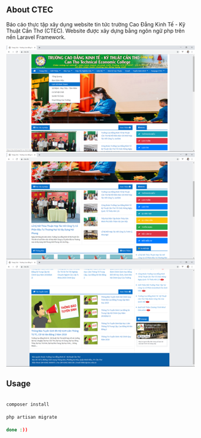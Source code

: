 ## About CTEC

Báo cáo thực tập xây dụng website tin tức trường Cao Đẳng Kinh Tế - Kỹ Thuật Cần Thơ (CTEC). Website được xây dựng bằng ngôn ngữ php trên nền Laravel Framework.

<p alPictureign="center">
  <img src="https://raw.githubusercontent.com/nvquocit/ctec/master/pic_1.png" alt="ScreenShot">
  <img src="https://raw.githubusercontent.com/nvquocit/ctec/master/pic_2.png" alt="ScreenShot">
  <img src="https://raw.githubusercontent.com/nvquocit/ctec/master/pic_3.png" alt="ScreenShot">
</p>

## Usage

```bash

composer install

php artisan migrate

done :))

```
